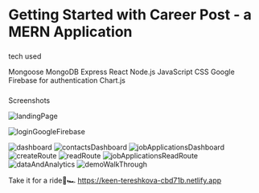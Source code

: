 # Getting Started with Career Post - a MERN Application

###

tech used


Mongoose
MongoDB
Express
React
Node.js
JavaScript
CSS
Google Firebase for authentication
Chart.js

### 

Screenshots

![landingPage](https://i.imgur.com/qCNWhAi.png)

![loginGoogleFirebase](https://i.imgur.com/MNHqgIW.png)

![dashboard](https://i.imgur.com/EsxWL95.png)
![contactsDashboard](https://i.imgur.com/LYqDPac.png)
![jobApplicationsDashboard](https://i.imgur.com/pqTozpE.png)
![createRoute](https://i.imgur.com/3ZyOo7W.png)
![readRoute](https://i.imgur.com/VIbe9HY.png)
![jobApplicationsReadRoute](https://i.imgur.com/c1NsQkO.png)
![dataAndAnalytics](https://i.imgur.com/saMx7wu.png)
![demoWalkThrough](https://secure.vidyard.com/organizations/1997026/players/kZiqiRm2HZiuprf17v94k6?edit=true#embed)




Take it for a ride🔑🏎 
https://keen-tereshkova-cbd71b.netlify.app


